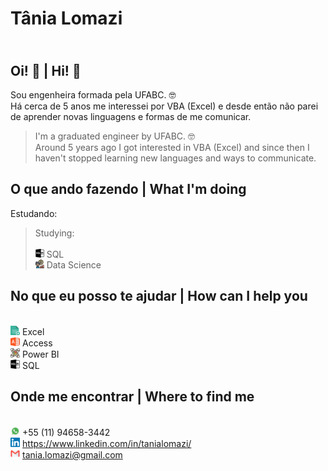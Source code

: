 # Tânia Lomazi
## <br> Oi! 🙋 | Hi! 🙋
Sou engenheira formada pela UFABC. 🤓<br>Há cerca de 5 anos me interessei por VBA (Excel) e desde então não parei de aprender novas linguagens e formas de me comunicar. 
> I'm a graduated engineer by UFABC. 🤓 <br> Around 5 years ago I got interested in VBA (Excel) and since then I haven't stopped learning new languages and ways to communicate.

## O que ando fazendo | What I'm doing
Estudando:
>Studying:
<br><br><img src = "https://github.com/tanialomazi/tanialomazi/blob/master/Icons/sql-file-format-symbol.svg" width = 3% height = 3%> SQL
<br><img src = "https://github.com/tanialomazi/tanialomazi/blob/master/Icons/business.svg" width = 3% height = 3%>    Data Science

## No que eu posso te ajudar | How can I help you
<br><img src = "https://github.com/tanialomazi/tanialomazi/blob/master/Icons/excel.svg" width = 3% height = 3%> Excel
<br><img src = "https://github.com/tanialomazi/tanialomazi/blob/master/Icons/microsoft-access.svg" width = 3% height = 3%> Access
<br><img src = "https://github.com/tanialomazi/tanialomazi/blob/master/Icons/data-scientist.svg" width = 3% height = 3%> Power BI
<br><img src = "https://github.com/tanialomazi/tanialomazi/blob/master/Icons/sql-file-format-symbol.svg" width = 3% height = 3%> SQL

## Onde me encontrar | Where to find me
<br><img src = "https://github.com/tanialomazi/tanialomazi/blob/master/Icons/Whatsapp_37229.png" width = 3% height = 3%> +55 (11) 94658-3442
<br><img src = "https://github.com/tanialomazi/tanialomazi/blob/master/Icons/linkedin.svg" width = 3% height = 3%> <https://www.linkedin.com/in/tanialomazi/>
<br><img src = "https://github.com/tanialomazi/tanialomazi/blob/master/Icons/4202011emailgmaillogomailsocialsocialmedia-115677_115624.svg" width = 3% height = 3%> tania.lomazi@gmail.com
